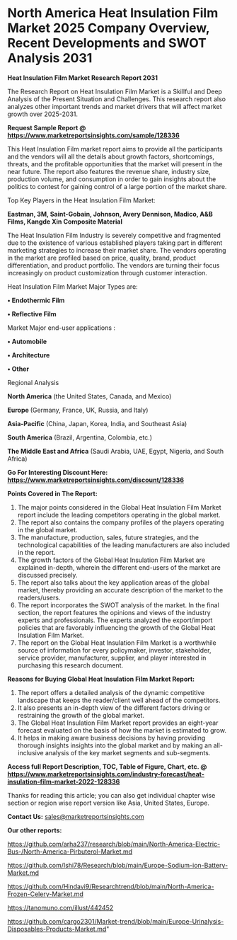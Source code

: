 # North America Heat Insulation Film Market 2025 Company Overview, Recent Developments and SWOT Analysis 2031

<strong>Heat Insulation Film Market Research Report 2031</strong>

The Research Report on Heat Insulation Film Market is a Skillful and Deep Analysis of the Present Situation and Challenges. This research report also analyzes other important trends and market drivers that will affect market growth over 2025-2031.

<strong>Request Sample Report @ <a href=https://www.marketreportsinsights.com/sample/128336>https://www.marketreportsinsights.com/sample/128336</a></strong>

This Heat Insulation Film market report aims to provide all the participants and the vendors will all the details about growth factors, shortcomings, threats, and the profitable opportunities that the market will present in the near future. The report also features the revenue share, industry size, production volume, and consumption in order to gain insights about the politics to contest for gaining control of a large portion of the market share.

Top Key Players in the Heat Insulation Film Market:

<strong>Eastman, 3M, Saint-Gobain, Johnson, Avery Dennison, Madico, A&B Films, Kangde Xin Composite Material</strong>

The Heat Insulation Film Industry is severely competitive and fragmented due to the existence of various established players taking part in different marketing strategies to increase their market share. The vendors operating in the market are profiled based on price, quality, brand, product differentiation, and product portfolio. The vendors are turning their focus increasingly on product customization through customer interaction.

Heat Insulation Film Market Major Types are:

<strong>• Endothermic Film

• Reflective Film</strong>

Market Major end-user applications :

<strong>• Automobile

• Architecture

• Other</strong>

Regional Analysis

</u><strong><b>North America</b></strong> (the United States, Canada, and Mexico)

<strong><b>Europe </b></strong>(Germany, France, UK, Russia, and Italy)

<strong><b>Asia-Pacific</b></strong> (China, Japan, Korea, India, and Southeast Asia)

<strong><b>South America</b></strong> (Brazil, Argentina, Colombia, etc.)

<strong><b>The Middle East and Africa</b></strong> (Saudi Arabia, UAE, Egypt, Nigeria, and South Africa)

<strong>Go For Interesting Discount Here: <a href=https://www.marketreportsinsights.com/discount/128336>https://www.marketreportsinsights.com/discount/128336</a></strong>

<strong>Points Covered in The Report:</strong>
<ol>
  <li>The major points considered in the Global Heat Insulation Film Market report include the leading competitors operating in the global market.</li>
  <li>The report also contains the company profiles of the players operating in the global market.</li>
  <li>The manufacture, production, sales, future strategies, and the technological capabilities of the leading manufacturers are also included in the report.</li>
  <li>The growth factors of the Global Heat Insulation Film Market are explained in-depth, wherein the different end-users of the market are discussed precisely.</li>
  <li>The report also talks about the key application areas of the global market, thereby providing an accurate description of the market to the readers/users.</li>
  <li>The report incorporates the SWOT analysis of the market. In the final section, the report features the opinions and views of the industry experts and professionals. The experts analyzed the export/import policies that are favorably influencing the growth of the Global Heat Insulation Film Market.</li>
  <li>The report on the Global Heat Insulation Film Market is a worthwhile source of information for every policymaker, investor, stakeholder, service provider, manufacturer, supplier, and player interested in purchasing this research document.</li>
</ol>
<strong>Reasons for Buying Global Heat Insulation Film Market Report:</strong>

<ol>
  <li>The report offers a detailed analysis of the dynamic competitive landscape that keeps the reader/client well ahead of the competitors.</li>
  <li>It also presents an in-depth view of the different factors driving or restraining the growth of the global market.</li>
  <li>The Global Heat Insulation Film Market report provides an eight-year forecast evaluated on the basis of how the market is estimated to grow.</li>
  <li>It helps in making aware business decisions by having providing thorough insights insights into the global market and by making an all-inclusive analysis of the key market segments and sub-segments.</li>
</ol>
<strong>Access full Report Description, TOC, Table of Figure, Chart, etc. @ <a href=https://www.marketreportsinsights.com/industry-forecast/heat-insulation-film-market-2022-128336>https://www.marketreportsinsights.com/industry-forecast/heat-insulation-film-market-2022-128336</a></strong>


Thanks for reading this article; you can also get individual chapter wise section or region wise report version like Asia, United States, Europe.

<strong>Contact Us:</strong>
sales@marketreportsinsights.com

<strong>Our other reports:</strong>

<a href=https://github.com/arha237/research/blob/main/North-America-Electric-Bus-/North-America-Pirbuterol-Market.md>https://github.com/arha237/research/blob/main/North-America-Electric-Bus-/North-America-Pirbuterol-Market.md</a>

<a href=https://github.com/Ishi78/Research/blob/main/Europe-Sodium-ion-Battery-Market.md>https://github.com/Ishi78/Research/blob/main/Europe-Sodium-ion-Battery-Market.md</a>

<a href=https://github.com/Hindavi9/Researchtrend/blob/main/North-America-Frozen-Celery-Market.md>https://github.com/Hindavi9/Researchtrend/blob/main/North-America-Frozen-Celery-Market.md</a>

<a href=https://tanomuno.com/illust/442452>https://tanomuno.com/illust/442452</a>

<a href=https://github.com/cargo2301/Market-trend/blob/main/Europe-Urinalysis-Disposables-Products-Market.md>https://github.com/cargo2301/Market-trend/blob/main/Europe-Urinalysis-Disposables-Products-Market.md</a>"
